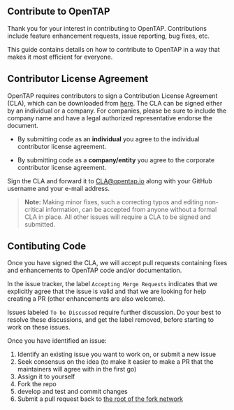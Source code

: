 ## Contribute to OpenTAP

Thank you for your interest in contributing to OpenTAP. Contributions include feature enhancement requests, issue reporting, bug fixes, etc.

This guide contains details on how to contribute to OpenTAP in a way that makes it most efficient for everyone.

## Contributor License Agreement

OpenTAP requires contributors to sign a Contribution License Agreement (CLA), which can be downloaded from [here](https://opentap.io/assets/OpenTAP-CLA-v2.pdf).
The CLA can be signed either by an individual or a company. For companies, please be sure to include the company name and have a legal authorized representative endorse the document.

* By submitting code as an **individual** you agree to the individual contributor license agreement.

* By submitting code as a **company/entity** you agree to the corporate contributor license agreement.

Sign the CLA and forward it to [CLA@opentap.io](mailto:CLA@opentap.io) along with your GitHub username and your e-mail address. 

> **Note:** Making minor fixes, such a correcting typos and editing non-critical information, can be accepted from anyone without a formal CLA in place. All other issues will require a CLA to be signed and submitted.

## Contibuting Code

Once you have signed the CLA, we will accept pull requests containing fixes and enhancements to OpenTAP code and/or documentation.

In the issue tracker, the label `Accepting Merge Requests` indicates that we explicitly agree that the issue is valid and that we are looking for help creating a PR (other enhancements are also welcome).

Issues labeled `To be Discussed` require further discussion. Do your best to resolve these discussions, and get the label removed, before starting to work on these issues.

Once you have identified an issue:

1. Identify an existing issue you want to work on, or submit a new issue
2. Seek consensus on the idea (to make it easier to make a PR that the maintainers will agree with in the first go)
3. Assign it to yourself
4. Fork the repo
5. develop and test and commit changes
6. Submit a pull request back to [the root of the fork network](https://github.com/opentap/opentap)
